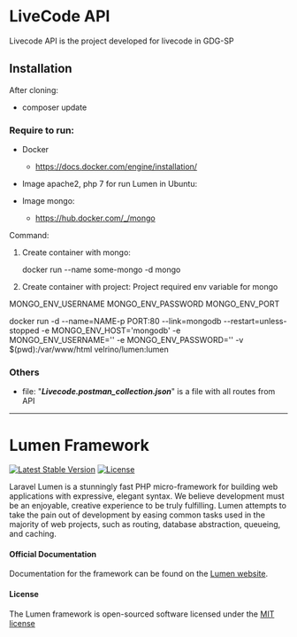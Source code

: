 # LiveCode API


Livecode API is the project developed for livecode in GDG-SP

## Installation

After cloning:
- composer update


### Require to run:

 - Docker
	 - https://docs.docker.com/engine/installation/

 -  Image apache2, php 7 for run Lumen in Ubuntu:

 -  Image mongo:
	 - https://hub.docker.com/_/mongo

Command:


1. Create container with mongo:

    docker run --name some-mongo -d mongo

2. Create container with project:
Project required env variable for mongo


MONGO_ENV_USERNAME
MONGO_ENV_PASSWORD
MONGO_ENV_PORT

docker run -d --name=NAME-p PORT:80 --link=mongodb --restart=unless-stopped -e MONGO_ENV_HOST='mongodb' -e MONGO_ENV_USERNAME='' -e MONGO_ENV_PASSWORD='' -v $(pwd):/var/www/html velrino/lumen:lumen

### Others
- file: "***Livecode.postman_collection.json***" is a file with all routes from API

----------


# Lumen Framework

[![Latest Stable Version](https://poser.pugx.org/laravel/lumen-framework/v/stable.svg)](https://packagist.org/packages/laravel/lumen-framework)
[![License](https://poser.pugx.org/laravel/lumen-framework/license.svg)](https://packagist.org/packages/laravel/lumen-framework)

Laravel Lumen is a stunningly fast PHP micro-framework for building web applications with expressive, elegant syntax. We believe development must be an enjoyable, creative experience to be truly fulfilling. Lumen attempts to take the pain out of development by easing common tasks used in the majority of web projects, such as routing, database abstraction, queueing, and caching.

#### Official Documentation

Documentation for the framework can be found on the [Lumen website](http://lumen.laravel.com/docs).

#### License

The Lumen framework is open-sourced software licensed under the [MIT license](http://opensource.org/licenses/MIT)
